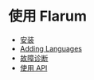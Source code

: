 # 使用 Flarum

* [安装](installation.md)
* [Adding Languages](installation.md)
* [故障诊断](troubleshooting.md)
* [使用 API](api.md)
